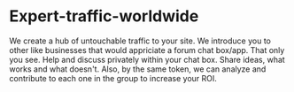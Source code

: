 # Expert-traffic-worldwide
We create a hub of untouchable traffic to your site. We introduce you to other like businesses that would appriciate a forum chat box/app. That only you see. Help and discuss privately within your chat box. Share ideas, what works and what doesn't. Also, by the same token, we can analyze and contribute to each one in the group to increase your ROI.
